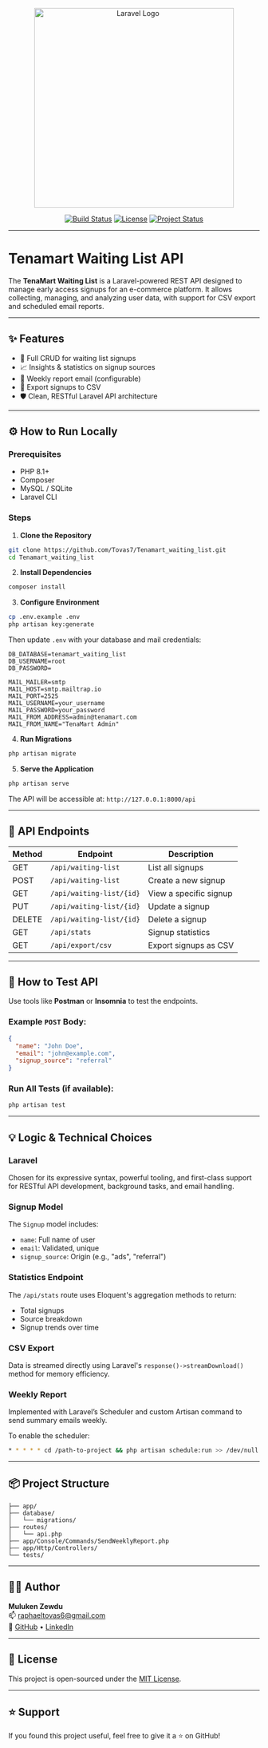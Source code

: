 
<p align="center">
  <a href="https://laravel.com" target="_blank">
    <img src="https://raw.githubusercontent.com/laravel/art/master/logo-lockup/5%20SVG/2%20CMYK/1%20Full%20Color/laravel-logolockup-cmyk-red.svg" width="400" alt="Laravel Logo">
  </a>
</p>

<p align="center">
  <a href="#"><img src="https://img.shields.io/badge/build-passing-brightgreen" alt="Build Status"></a>
  <a href="#"><img src="https://img.shields.io/badge/license-MIT-blue.svg" alt="License"></a>
  <a href="#"><img src="https://img.shields.io/badge/status-active-success" alt="Project Status"></a>
</p>

---

# Tenamart Waiting List API

The **TenaMart Waiting List** is a Laravel-powered REST API designed to manage early access signups for an e-commerce platform. It allows collecting, managing, and analyzing user data, with support for CSV export and scheduled email reports.

---

## ✨ Features

- 🔁 Full CRUD for waiting list signups
- 📈 Insights & statistics on signup sources
- 📨 Weekly report email (configurable)
- 📁 Export signups to CSV
- 🛡️ Clean, RESTful Laravel API architecture

---

## ⚙️ How to Run Locally

### Prerequisites

- PHP 8.1+
- Composer
- MySQL / SQLite
- Laravel CLI

### Steps

1. **Clone the Repository**

```bash
git clone https://github.com/Tovas7/Tenamart_waiting_list.git
cd Tenamart_waiting_list
```

2. **Install Dependencies**

```bash
composer install
```

3. **Configure Environment**

```bash
cp .env.example .env
php artisan key:generate
```

Then update `.env` with your database and mail credentials:

```env
DB_DATABASE=tenamart_waiting_list
DB_USERNAME=root
DB_PASSWORD=

MAIL_MAILER=smtp
MAIL_HOST=smtp.mailtrap.io
MAIL_PORT=2525
MAIL_USERNAME=your_username
MAIL_PASSWORD=your_password
MAIL_FROM_ADDRESS=admin@tenamart.com
MAIL_FROM_NAME="TenaMart Admin"
```

4. **Run Migrations**

```bash
php artisan migrate
```

5. **Serve the Application**

```bash
php artisan serve
```

The API will be accessible at: `http://127.0.0.1:8000/api`

---

## 🔌 API Endpoints

| Method | Endpoint               | Description               |
|--------|------------------------|---------------------------|
| GET    | `/api/waiting-list`    | List all signups          |
| POST   | `/api/waiting-list`    | Create a new signup       |
| GET    | `/api/waiting-list/{id}` | View a specific signup |
| PUT    | `/api/waiting-list/{id}` | Update a signup        |
| DELETE | `/api/waiting-list/{id}` | Delete a signup        |
| GET    | `/api/stats`           | Signup statistics         |
| GET    | `/api/export/csv`      | Export signups as CSV     |

---

## 🧪 How to Test API

Use tools like **Postman** or **Insomnia** to test the endpoints.

### Example `POST` Body:

```json
{
  "name": "John Doe",
  "email": "john@example.com",
  "signup_source": "referral"
}
```

### Run All Tests (if available):

```bash
php artisan test
```

---

## 💡 Logic & Technical Choices

### Laravel

Chosen for its expressive syntax, powerful tooling, and first-class support for RESTful API development, background tasks, and email handling.

### Signup Model

The `Signup` model includes:
- `name`: Full name of user
- `email`: Validated, unique
- `signup_source`: Origin (e.g., "ads", "referral")

### Statistics Endpoint

The `/api/stats` route uses Eloquent's aggregation methods to return:
- Total signups
- Source breakdown
- Signup trends over time

### CSV Export

Data is streamed directly using Laravel's `response()->streamDownload()` method for memory efficiency.

### Weekly Report

Implemented with Laravel’s Scheduler and custom Artisan command to send summary emails weekly.

To enable the scheduler:

```bash
* * * * * cd /path-to-project && php artisan schedule:run >> /dev/null 2>&1
```

---

## 📦 Project Structure

```
├── app/
├── database/
│   └── migrations/
├── routes/
│   └── api.php
├── app/Console/Commands/SendWeeklyReport.php
├── app/Http/Controllers/
└── tests/
```

---

## 🧑‍💻 Author

**Muluken Zewdu**  
📫 raphaeltovas6@gmail.com  
🔗 [GitHub](https://github.com/Tovas7) • [LinkedIn](https://linkedin.com/in/muluken-zewdu-a1b846357)

---

## 📝 License

This project is open-sourced under the [MIT License](LICENSE).

---

## ⭐️ Support

If you found this project useful, feel free to give it a ⭐ on GitHub!
